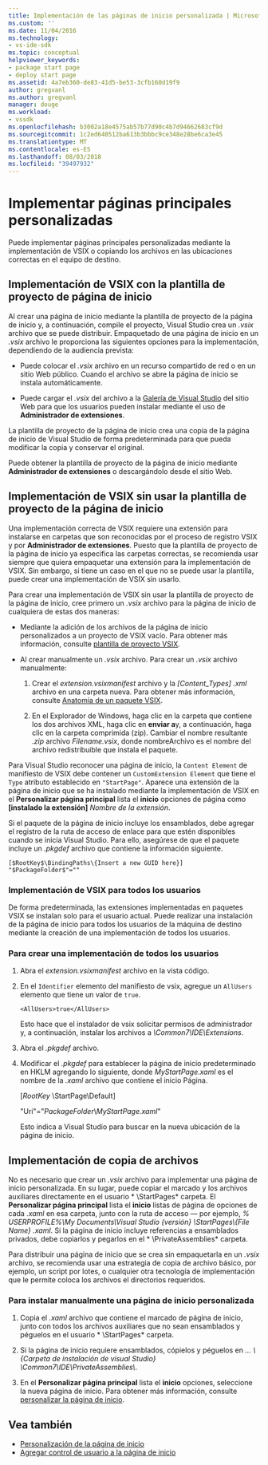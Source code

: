 ```yaml
---
title: Implementación de las páginas de inicio personalizada | Microsoft Docs
ms.custom: ''
ms.date: 11/04/2016
ms.technology:
- vs-ide-sdk
ms.topic: conceptual
helpviewer_keywords:
- package start page
- deploy start page
ms.assetid: 4a7eb360-de83-41d5-be53-3cfb160d19f9
author: gregvanl
ms.author: gregvanl
manager: douge
ms.workload:
- vssdk
ms.openlocfilehash: b3002a18e4575ab57b77d90c4b7d94662683cf9d
ms.sourcegitcommit: 1c2ed640512ba613b3bbbc9ce348e28be6ca3e45
ms.translationtype: MT
ms.contentlocale: es-ES
ms.lasthandoff: 08/03/2018
ms.locfileid: "39497932"
---
```

# <a name="deploy-custom-start-pages"></a>Implementar páginas principales personalizadas

Puede implementar páginas principales personalizadas mediante la implementación de VSIX o copiando los archivos en las ubicaciones correctas en el equipo de destino.

## <a name="vsix-deployment-by-using-the-start-page-project-template"></a>Implementación de VSIX con la plantilla de proyecto de página de inicio

Al crear una página de inicio mediante la plantilla de proyecto de la página de inicio y, a continuación, compile el proyecto, Visual Studio crea un *.vsix* archivo que se puede distribuir. Empaquetado de una página de inicio en un *.vsix* archivo le proporciona las siguientes opciones para la implementación, dependiendo de la audiencia prevista:

-   Puede colocar el *.vsix* archivo en un recurso compartido de red o en un sitio Web público. Cuando el archivo se abre la página de inicio se instala automáticamente.

-   Puede cargar el *.vsix* del archivo a la [Galería de Visual Studio](http://go.microsoft.com/fwlink/?LinkID=123847) del sitio Web para que los usuarios pueden instalar mediante el uso de **Administrador de extensiones**.

La plantilla de proyecto de la página de inicio crea una copia de la página de inicio de Visual Studio de forma predeterminada para que pueda modificar la copia y conservar el original.

Puede obtener la plantilla de proyecto de la página de inicio mediante **Administrador de extensiones** o descargándolo desde el sitio Web.

## <a name="vsix-deployment-without-using-the-start-page-project-template"></a>Implementación de VSIX sin usar la plantilla de proyecto de la página de inicio
 Una implementación correcta de VSIX requiere una extensión para instalarse en carpetas que son reconocidas por el proceso de registro VSIX y por **Administrador de extensiones**. Puesto que la plantilla de proyecto de la página de inicio ya especifica las carpetas correctas, se recomienda usar siempre que quiera empaquetar una extensión para la implementación de VSIX. Sin embargo, si tiene un caso en el que no se puede usar la plantilla, puede crear una implementación de VSIX sin usarlo.

 Para crear una implementación de VSIX sin usar la plantilla de proyecto de la página de inicio, cree primero un *.vsix* archivo para la página de inicio de cualquiera de estas dos maneras:

-   Mediante la adición de los archivos de la página de inicio personalizados a un proyecto de VSIX vacío. Para obtener más información, consulte [plantilla de proyecto VSIX](../extensibility/vsix-project-template.md).

-   Al crear manualmente un *.vsix* archivo. Para crear un *.vsix* archivo manualmente:

    1.  Crear el *extension.vsixmanifest* archivo y la *[Content_Types] .xml* archivo en una carpeta nueva. Para obtener más información, consulte [Anatomía de un paquete VSIX](../extensibility/anatomy-of-a-vsix-package.md).

    2.  En el Explorador de Windows, haga clic en la carpeta que contiene los dos archivos XML, haga clic en **enviar a**y, a continuación, haga clic en la carpeta comprimida (zip). Cambiar el nombre resultante *.zip* archivo *Filename.vsix*, donde nombreArchivo es el nombre del archivo redistribuible que instala el paquete.

 Para Visual Studio reconocer una página de inicio, la `Content Element` de manifiesto de VSIX debe contener un `CustomExtension Element` que tiene el `Type` atributo establecido en `"StartPage"`. Aparece una extensión de la página de inicio que se ha instalado mediante la implementación de VSIX en el **Personalizar página principal** lista el **inicio** opciones de página como **[instalado la extensión]** *Nombre de la extensión*.

 Si el paquete de la página de inicio incluye los ensamblados, debe agregar el registro de la ruta de acceso de enlace para que estén disponibles cuando se inicia Visual Studio. Para ello, asegúrese de que el paquete incluye un *.pkgdef* archivo que contiene la información siguiente.

```
[$RootKey$\BindingPaths\{Insert a new GUID here}]
"$PackageFolder$"=""
```

### <a name="vsix-deployment-for-all-users"></a>Implementación de VSIX para todos los usuarios
 De forma predeterminada, las extensiones implementadas en paquetes VSIX se instalan solo para el usuario actual. Puede realizar una instalación de la página de inicio para todos los usuarios de la máquina de destino mediante la creación de una implementación de todos los usuarios.

### <a name="to-create-an-all-users-deployment"></a>Para crear una implementación de todos los usuarios

1.  Abra el *extension.vsixmanifest* archivo en la vista código.

2.  En el `Identifier` elemento del manifiesto de vsix, agregue un `AllUsers` elemento que tiene un valor de `true`.

    ```
    <AllUsers>true</AllUsers>
    ```

     Esto hace que el instalador de vsix solicitar permisos de administrador y, a continuación, instalar los archivos a *\Common7\IDE\Extensions*.

3.  Abra el *.pkgdef* archivo.

4.  Modificar el *.pkgdef* para establecer la página de inicio predeterminado en HKLM agregando lo siguiente, donde *MyStartPage.xaml* es el nombre de la *.xaml* archivo que contiene el inicio Página.

     [$RootKey$ \StartPage\Default]

     "Uri"="$PackageFolder$\\*MyStartPage.xaml*"

     Esto indica a Visual Studio para buscar en la nueva ubicación de la página de inicio.

## <a name="file-copy-deployment"></a>Implementación de copia de archivos
 No es necesario que crear un *.vsix* archivo para implementar una página de inicio personalizada. En su lugar, puede copiar el marcado y los archivos auxiliares directamente en el usuario * \StartPages\* carpeta. El **Personalizar página principal** lista el **inicio** listas de página de opciones de cada *.xaml* en esa carpeta, junto con la ruta de acceso — por ejemplo, *% USERPROFILE%\My Documents\Visual Studio {versión} \StartPages\\{File Name} .xaml*. Si la página de inicio incluye referencias a ensamblados privados, debe copiarlos y pegarlos en el * \PrivateAssemblies\* carpeta.

 Para distribuir una página de inicio que se crea sin empaquetarla en un *.vsix* archivo, se recomienda usar una estrategia de copia de archivo básico, por ejemplo, un script por lotes, o cualquier otra tecnología de implementación que le permite coloca los archivos el directorios requeridos.

### <a name="to-manually-install-a-custom-start-page"></a>Para instalar manualmente una página de inicio personalizada

1.  Copia el *.xaml* archivo que contiene el marcado de página de inicio, junto con todos los archivos auxiliares que no sean ensamblados y péguelos en el usuario * \StartPages\* carpeta.

2.  Si la página de inicio requiere ensamblados, cópielos y péguelos en *... \\{Carpeta de instalación de visual Studio} \Common7\IDE\PrivateAssemblies\\*.

3.  En el **Personalizar página principal** lista el **inicio** opciones, seleccione la nueva página de inicio. Para obtener más información, consulte [personalizar la página de inicio](../ide/customizing-the-start-page-for-visual-studio.md).

## <a name="see-also"></a>Vea también

- [Personalización de la página de inicio](../ide/customizing-the-start-page-for-visual-studio.md)
- [Agregar control de usuario a la página de inicio](../extensibility/adding-user-control-to-the-start-page.md)